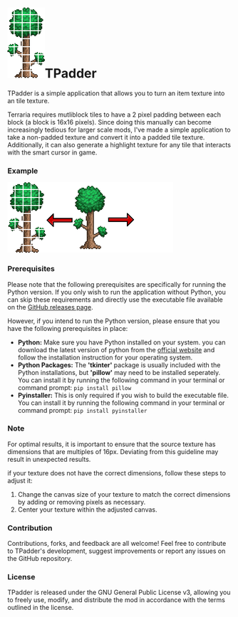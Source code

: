 # ![Icon](Icons/icon.png)TPadder

TPadder is a simple application that allows you to turn an item texture into an tile texture.

Terraria requires mutliblock tiles to have a 2 pixel padding between each block (a block is 16x16 pixels). Since doing this manually can become increasingly tedious for larger scale mods, I've made a simple application to take a non-padded texture and convert it into a padded tile texture. Additionally, it can also generate a highlight texture for any tile that interacts with the smart cursor in game.

### Example

![Example](Example/Example.png)

### Prerequisites

Please note that the following prerequisites are specifically for running the Python version. If you only wish to run the application without Python, you can skip these requirements and directly use the executable file available on the [GitHub releases page](https://github.com/MdTanjeemHaider/TPadder/releases).

However, if you intend to run the Python version, please ensure that you have the following prerequisites in place:

* **Python:** Make sure you have Python installed on your system. you can download the latest version of python from the [official website](https://www.python.org/downloads/) and follow the installation instruction for your operating system.
* **Python Packages:** The **'tkinter'** package is usually included with the Python installations, but **'pillow'** may need to be installed seperately. You can install it by running the following command in your terminal or command prompt: `pip install pillow`
* **Pyinstaller:** This is only required if you wish to build the executable file. You can install it by running the following command in your terminal or command prompt: `pip install pyinstaller`

### Note

For optimal results, it is important to ensure that the source texture has dimensions that are multiples of 16px. Deviating from this guideline may result in unexpected results.

if your texture does not have the correct dimensions, follow these steps to adjust it:

1. Change the canvas size of your texture to match the correct dimensions by adding or removing pixels as necessary.
2. Center your texture within the adjusted canvas.

### Contribution

Contributions, forks, and feedback are all welcome! Feel free to contribute to TPadder's development, suggest improvements or report any issues on the GitHub repository.

### License

TPadder is released under the GNU General Public License v3, allowing you to freely use, modify, and distribute the mod in accordance with the terms outlined in the license.